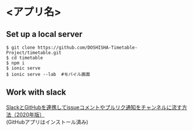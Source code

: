 # <アプリ名>

## Set up a local server

```
$ git clone https://github.com/DOSHISHA-Timetable-Project/timetable.git
$ cd timetable
$ npm i
$ ionic serve
$ ionic serve --lab  #モバイル画面
```

## Work with slack

[SlackとGitHubを連携してissueコメントやプルリク通知をチャンネルに流す方法（2020年版）](https://qiita.com/unsoluble_sugar/items/e42ac352400598a24915)  
(GitHubアプリはインストール済み)
